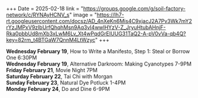 +++
Date = 2025-02-18
link = "https://groups.google.com/g/soil-factory-network/c/RYNAyHCNV_s"
image = "https://lh7-rt.googleusercontent.com/docsz/AD_4nXeKn6Mis4C9xjacJ2A7Pv3Wk7mY2rYzJMPxV9zIbUrfQhqhMsn9Aq3vI4wwlHYzV-Z_JryuHtubAHnjF-Rka0pbbUd8mXb3xLwM6Lv_Xt4wPqdGrEIUUG31TaQ2-A-pV0vVa-qb4Q?key=82rm_t4BTGaW7QnnM4LtWzyc" 
+++

**Wednesday February 19**, How to Write a Manifesto, Step 1: Steal or Borrow One 6:30PM  \
**Wednesday February 19**, Alternative Darkroom: Making Cyanotypes 7-9PM  \
**Friday February 21**, Movie Night 7PM  \
**Saturday February 22**, Tai Chi with Morgan  \
**Sunday February 23**, Natural Dye Potluck 1-4PM  \
**Monday February 24**, Do and Dine 6-9PM  

<!--more-->